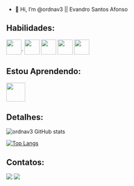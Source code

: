 - 👋 Hi, I’m @ordnav3 || Evandro Santos Afonso

## Habilidades:
<img src="https://cdn.jsdelivr.net/gh/devicons/devicon@latest/icons/git/git-original.svg" width="40" height="40" />´
<img src="https://cdn.jsdelivr.net/gh/devicons/devicon@latest/icons/html5/html5-original.svg" width="40" height="40" />
<img src="https://cdn.jsdelivr.net/gh/devicons/devicon@latest/icons/css3/css3-original.svg" width="40" height="40" />
<img src="https://cdn.jsdelivr.net/gh/devicons/devicon@latest/icons/javascript/javascript-original.svg" width="40" height="40" />
<img src="https://cdn.jsdelivr.net/gh/devicons/devicon@latest/icons/typescript/typescript-original.svg" width="40" height="40"/>

## Estou Aprendendo:
<img src="https://cdn.jsdelivr.net/gh/devicons/devicon@latest/icons/java/java-original-wordmark.svg" width="50" height="50" />

## Detalhes:
![ordnav3 GitHub stats](https://github-readme-stats.vercel.app/api?username=ordnav3&show_icons=true&theme=radical)

[![Top Langs](https://github-readme-stats.vercel.app/api/top-langs/?username=ordnav3&theme=radical&layout=donut)](https://github.com/anuraghazra/github-readme-stats)


## Contatos:
<div>
<a href = "mailto:evandrosantosafonso@live.comi"><img loading="lazy" src="https://img.shields.io/badge/Microsoft_Outlook-0078D4?style=for-the-badge&logo=microsoft-outlook&logoColor=white" target="_blank"></a>
<a href="[https://www.linkedin.com/in/evandrosantosafonso@live.com](https://www.linkedin.com/in/evandro-santos-afonso-7ba383104/overlay/about-this-profile/)" target="_blank"><img loading="lazy" src="https://img.shields.io/badge/-LinkedIn-%230077B5?style=for-the-badge&logo=linkedin&logoColor=white" target="_blank"></a>   
</div>
